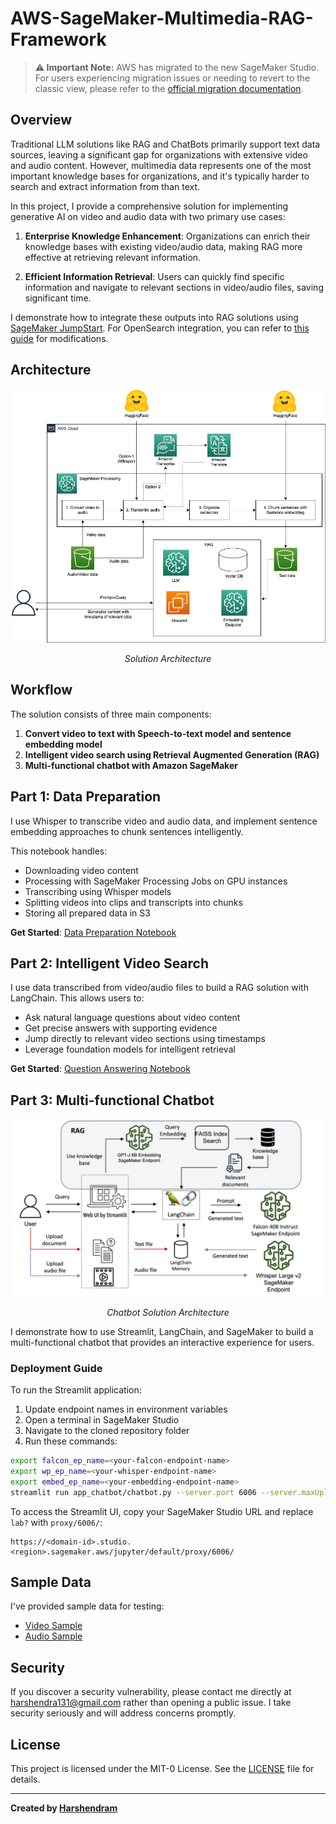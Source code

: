 # AWS-SageMaker-Multimedia-RAG-Framework

> **⚠️ Important Note:** AWS has migrated to the new SageMaker Studio. For users experiencing migration issues or needing to revert to the classic view, please refer to the [official migration documentation](https://docs.aws.amazon.com/sagemaker/latest/dg/studio-updated-migrate-ui.html#studio-updated-migrate-revert).

## Overview

Traditional LLM solutions like RAG and ChatBots primarily support text data sources, leaving a significant gap for organizations with extensive video and audio content. However, multimedia data represents one of the most important knowledge bases for organizations, and it's typically harder to search and extract information from than text.

In this project, I provide a comprehensive solution for implementing generative AI on video and audio data with two primary use cases:

1. **Enterprise Knowledge Enhancement**: Organizations can enrich their knowledge bases with existing video/audio data, making RAG more effective at retrieving relevant information.

2. **Efficient Information Retrieval**: Users can quickly find specific information and navigate to relevant sections in video/audio files, saving significant time.

I demonstrate how to integrate these outputs into RAG solutions using [SageMaker JumpStart](https://aws.amazon.com/blogs/machine-learning/question-answering-using-retrieval-augmented-generation-with-foundation-models-in-amazon-sagemaker-jumpstart/). For OpenSearch integration, you can refer to [this guide](https://aws.amazon.com/blogs/machine-learning/build-a-powerful-question-answering-bot-with-amazon-sagemaker-amazon-opensearch-service-streamlit-and-langchain/) for modifications.

## Architecture

<div align="center">
<img width="800" src="images/offline_architecture.png" alt="Solution Architecture">
<p><em>Solution Architecture</em></p>
</div>

## Workflow

The solution consists of three main components:

1. **Convert video to text with Speech-to-text model and sentence embedding model**
2. **Intelligent video search using Retrieval Augmented Generation (RAG)**
3. **Multi-functional chatbot with Amazon SageMaker**

## Part 1: Data Preparation

I use Whisper to transcribe video and audio data, and implement sentence embedding approaches to chunk sentences intelligently.

This notebook handles:

- Downloading video content
- Processing with SageMaker Processing Jobs on GPU instances
- Transcribing using Whisper models
- Splitting videos into clips and transcripts into chunks
- Storing all prepared data in S3

**Get Started**: [Data Preparation Notebook](data_preparation.ipynb)

## Part 2: Intelligent Video Search

I use data transcribed from video/audio files to build a RAG solution with LangChain. This allows users to:

- Ask natural language questions about video content
- Get precise answers with supporting evidence
- Jump directly to relevant video sections using timestamps
- Leverage foundation models for intelligent retrieval

**Get Started**: [Question Answering Notebook](video_question_answering_langchain.ipynb)

## Part 3: Multi-functional Chatbot

<div align="center">
<img width="800" src="images/architecture_UI.png" alt="Chatbot Architecture">
<p><em>Chatbot Solution Architecture</em></p>
</div>

I demonstrate how to use Streamlit, LangChain, and SageMaker to build a multi-functional chatbot that provides an interactive experience for users.

### Deployment Guide

To run the Streamlit application:

1. Update endpoint names in environment variables
2. Open a terminal in SageMaker Studio
3. Navigate to the cloned repository folder
4. Run these commands:

```bash
export falcon_ep_name=<your-falcon-endpoint-name>
export wp_ep_name=<your-whisper-endpoint-name>
export embed_ep_name=<your-embedding-endpoint-name>
streamlit run app_chatbot/chatbot.py --server.port 6006 --server.maxUploadSize 6
```

To access the Streamlit UI, copy your SageMaker Studio URL and replace `lab?` with `proxy/6006/`:

```
https://<domain-id>.studio.<region>.sagemaker.aws/jupyter/default/proxy/6006/
```

## Sample Data

I've provided sample data for testing:

- [Video Sample](test_raw_data/demo-video-sagemaker-doc.mp4)
- [Audio Sample](test_raw_data/test.webm)

## Security

If you discover a security vulnerability, please contact me directly at [harshendra131@gmail.com](mailto:harshendra131@gmail.com) rather than opening a public issue. I take security seriously and will address concerns promptly.

## License

This project is licensed under the MIT-0 License. See the [LICENSE](LICENSE) file for details.

---

**Created by [Harshendram](https://github.com/harshendram)**
